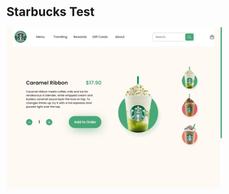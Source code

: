 # Starbucks Test
<a href="https://nikolasamorim.github.io/Starbucks-Test/"><img src="img/img.png" class="media-object  img-responsive img-thumbnail" target="_blank"></a>
